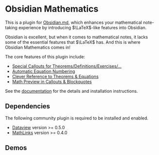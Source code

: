 # Obsidian Mathematics

This is a plugin for [Obsidian.md](https://obsidian.md), which enhances your mathematical note-taking experience by introducing $\LaTeX$-like features into Obsidian.

Obsidian is excellent, but when it comes to mathematical notes, it lacks some of the essential features that $\LaTeX$ has.
And this is where Obsidian Mathematics comes in!

The core features of this plugin include:

- [Special Callouts for Theorems/Definitions/Exercises/...](https://ryotaushio.github.io/obsidian-math/math-callouts)
- [Automatic Equation Numbering](https://ryotaushio.github.io/obsidian-math/equation-number)
- [Clever Reference to Theorems & Equations](https://ryotaushio.github.io/obsidian-math/cleveref)
- [Math Preview in Callouts & Blockquotes](https://ryotaushio.github.io/obsidian-math/math-preview)

See the [documentation](https://ryotaushio.github.io/obsidian-math) for the details and installation instructions.

## Dependencies

The following community plugin is required to be installed and enabled.

- [Dataview](obsidian://show-plugin?id=dataview) version >= 0.5.0
- [MathLinks](obsidian://show-plugin?id=mathlinks) version >= 0.4.0

## Demos

